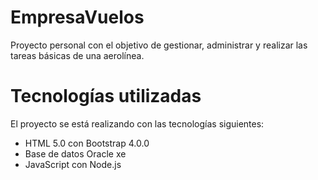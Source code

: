 # EmpresaVuelos
Proyecto personal con el objetivo de gestionar, administrar y realizar las tareas básicas de una aerolínea.

# Tecnologías utilizadas
El proyecto se está realizando con las tecnologías siguientes:
  * HTML 5.0 con Bootstrap 4.0.0
  * Base de datos Oracle xe
  * JavaScript con Node.js
  


